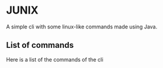 # JUNIX

A simple cli with some linux-like commands made using Java.


## List of commands

Here is a list of the commands of the cli
